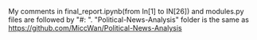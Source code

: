 My comments in final_report.ipynb(from In[1] to IN[26]) and modules.py files are followed by "#: ".
"Political-News-Analysis" folder is the same as https://github.com/MiccWan/Political-News-Analysis
